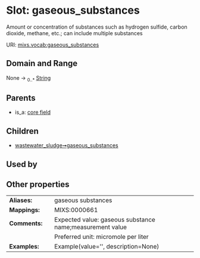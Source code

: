 
# Slot: gaseous_substances


Amount or concentration of substances such as hydrogen sulfide, carbon dioxide, methane, etc.; can include multiple substances

URI: [mixs.vocab:gaseous_substances](https://w3id.org/mixs/vocab/gaseous_substances)


## Domain and Range

None &#8594;  <sub>0..\*</sub> [String](types/String.md)

## Parents

 *  is_a: [core field](core_field.md)

## Children

 *  [wastewater_sludge➞gaseous_substances](wastewater_sludge_gaseous_substances.md)

## Used by


## Other properties

|  |  |  |
| --- | --- | --- |
| **Aliases:** | | gaseous substances |
| **Mappings:** | | MIXS:0000661 |
| **Comments:** | | Expected value: gaseous substance name;measurement value |
|  | | Preferred unit: micromole per liter |
| **Examples:** | | Example(value='', description=None) |

